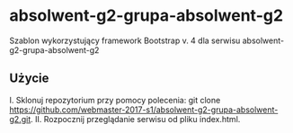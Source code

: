 # absolwent-g2-grupa-absolwent-g2

Szablon wykorzystujący framework Bootstrap v. 4 dla serwisu absolwent-g2-grupa-absolwent-g2

## Użycie
I. Sklonuj repozytorium przy pomocy polecenia: git clone https://github.com/webmaster-2017-s1/absolwent-g2-grupa-absolwent-g2.git.
II. Rozpocznij przeglądanie serwisu od pliku index.html.
